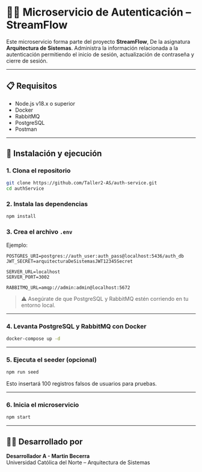﻿# 👨‍💻 Microservicio de Autenticación – StreamFlow

Este microservicio forma parte del proyecto **StreamFlow**, De la asignatura **Arquitectura de Sistemas**. Administra la información relacionada a la autenticación permitiendo el inicio de sesión, actualización de contraseña y cierre de sesión.

---

## 📋 Requisitos

- Node.js v18.x o superior  
- Docker  
- RabbitMQ   
- PostgreSQL   
- Postman 

---

## 🚀 Instalación y ejecución

### 1. Clona el repositorio

```bash
git clone https://github.com/Taller2-AS/auth-service.git
cd authService
```

### 2. Instala las dependencias

```bash
npm install
```

### 3. Crea el archivo `.env`

Ejemplo:

```env
POSTGRES_URI=postgres://auth_user:auth_pass@localhost:5436/auth_db
JWT_SECRET=arquitecturaDeSistemasJWT12345Secret

SERVER_URL=localhost
SERVER_PORT=3002

RABBITMQ_URL=amqp://admin:admin@localhost:5672

```

> ⚠️ Asegúrate de que PostgreSQL y RabbitMQ estén corriendo en tu entorno local.

---

### 4. Levanta PostgreSQL y RabbitMQ con Docker

```bash
docker-compose up -d
```

---

### 5. Ejecuta el seeder (opcional)

```bash
npm run seed
```

Esto insertará 100 registros falsos de usuarios para pruebas.

---

### 6. Inicia el microservicio

```bash
npm start
```
---

## 👨‍💻 Desarrollado por

**Desarrollador A - Martin Becerra**  
Universidad Católica del Norte – Arquitectura de Sistemas